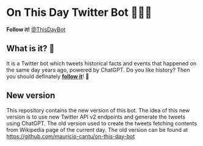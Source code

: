 <h1>On This Day Twitter Bot 🤖🔎📅 </h1>
<p><strong>Follow it!</strong> <a href="https://twitter.com/ThisDayBot" target="blank">@ThisDayBot</a></h2>

## What is it? 🤔
It is a Twitter bot which tweets historical facts and events that happened on the same day years ago, powered by ChatGPT. Do you like history? Then you should definately <b><a href="https://twitter.com/ThisDayBot" target="blank">follow it</a></b>! 🤩

## New version
This repository contains the new version of this bot. The idea of this new version is to use new Twitter API v2 endpoints and generate the tweets using ChatGPT. The old version used to create the tweets fetching contents from Wikipedia page of the current day.
The old version can be found at https://github.com/mauricio-cantu/on-this-day-bot
